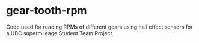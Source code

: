 # gear-tooth-rpm

Code used for reading RPMs of different gears using hall effect sensors for a UBC supermileage Student Team Project.
